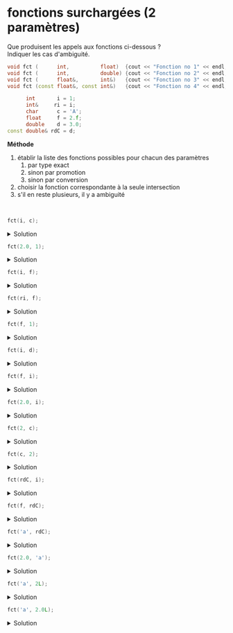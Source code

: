 # fonctions surchargées (2 paramètres)

Que produisent les appels aux fonctions ci-dessous ?<br>
Indiquer les cas d'ambiguité.

~~~cpp
void fct (      int,          float)  {cout << "Fonction no 1" << endl;}
void fct (      int,          double) {cout << "Fonction no 2" << endl;}
void fct (      float&,       int&)   {cout << "Fonction no 3" << endl;}
void fct (const float&, const int&)   {cout << "Fonction no 4" << endl;}

      int       i = 1;
      int&     ri = i;
      char      c = 'A';
      float     f = 2.f;
      double    d = 3.0;
const double& rdC = d;
~~~

**Méthode**<br>

1. établir la liste des fonctions possibles pour chacun des paramètres
	1. par type exact
	2. sinon par promotion
	3. sinon par conversion
2. choisir la fonction correspondante à la seule intersection
3. s'il en reste plusieurs, il y a ambiguité

<br>

~~~cpp
fct(i, c);	
~~~

<details>
<summary>Solution</summary>

- `int`   {1, 2, 4} : 4 par conversion
- `char` 	{1, 2, 4} : 1 et 2 par promotion, 4 par conversion
- intersection {1, 2, 4} => **ambiguité**

</details>

~~~cpp
fct(2.0, 1);
~~~

<details>
<summary>Solution</summary>

- `const double` {1, 2, 4} : tous par conversion
- `const int`    {      4} : type exact
- intersection {4} => **Fonction no 4**

</details>

~~~cpp
fct(i, f);
~~~

<details>
<summary>Solution</summary>

- `int`   {1, 2, 4} : 4 par conversion
- `float` {1      } : type exact
- intersection {1} => **Fonction no 1**

</details>

~~~cpp
fct(ri, f);	
~~~

<details>
<summary>Solution</summary>

- `int&` 	{1, 2} : par copie
- `float` {1   } : type exact
- intersection {1} => **Fonction no 1**

</details>

~~~cpp
fct(f, 1);
~~~

<details>
<summary>Solution</summary>

- `float`     {3, 4} : type exact
- `const int` {   4} : type exact
- intersection {4} => **Fonction no 4**

</details>

~~~cpp
fct(i, d);
~~~

<details>
<summary>Solution</summary>

- `int`    {1, 2, 4} : 4 par conversion
- `double` {   2   } : type exact
- intersection {2} => **Fonction no 2**

</details>

~~~cpp
fct(f, i);
~~~

<details>
<summary>Solution</summary>

- `float` {3   } : type exact
- `int`   {3, 4} : type exact
- intersection {3} => **Fonction no 3**

</details>

~~~cpp
fct(2.0, i);
~~~

<details>
<summary>Solution</summary>

- `const double` {1, 2,    4} : tous par conversion
- `int`          {      3, 4} : type exact
- intersection {4} => **Fonction no 4**

</details>

~~~cpp
fct(2, c);
~~~

<details>
<summary>Solution</summary>

- `const int` {1, 2, 4} : 1 et 2 type exact, 4 par conversion
- `char`      {1, 2, 4} : 1 et 2 promotion, 4 par conversion
- intersection {1, 2, 4} => **ambiguité**

</details>

~~~cpp
fct(c, 2);
~~~

<details>
<summary>Solution</summary>

- `char`       {1, 2, 4} : 1 et 2 par promotion, 4 par conversion
- `const int`  {1, 2, 4} : 1 et 2 par conversion, 4 type exact
- intersection {1, 2, 4} => **ambiguité**

</details>

~~~cpp
fct(rdC, i);
~~~

<details>
<summary>Solution</summary>

- `const double&` {1, 2,    4} : tous par conversion
- `int`           {      3, 4} : type exact
- intersection {4} => **Fonction no 4**

</details>

~~~cpp
fct(f, rdC);
~~~

<details>
<summary>Solution</summary>

- `float`         {1, 2, 3, 4} : 1 et 2 par conversion, 3 et 4 type exact
- `const double&` {   2,    4} : tous par conversion
- intersection {2, 4} => **ambiguité**

</details>

~~~cpp
fct('a', rdC);
~~~

<details>
<summary>Solution</summary>

- `const char`    {1, 2,    4} : 4 par conversion
- `const double&` {   2      } : type exact
- intersection {2} => **Fonction no 2**

</details>

~~~cpp
fct(2.0, 'a');	
~~~

<details>
<summary>Solution</summary>

- `const double` {1, 2,    4} : tous par conversion
- `const char`   {         4} : 4 par promotion
- intersection {4} => **Fonction no 4**

</details>

~~~cpp
fct('a', 2L);	
~~~

<details>
<summary>Solution</summary>

- `const char`   {1, 2      } : 1, 2 par promotion
- `const long`   {1, 2,    4} : tous par conversion
- intersection {1, 2} => **ambiguité**

</details>

~~~cpp
fct('a', 2.0L);	
~~~

<details>
<summary>Solution</summary>

- `const char`        {1, 2      } : par promotion
- `const long double` {1, 2,    4} : tous par conversion
- intersection {1, 2} => **ambiguité**

</details>
